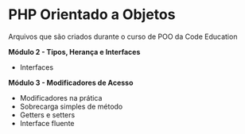 # PHP Orientado a Objetos

Arquivos que são criados durante o curso de POO da Code Education

__Módulo 2 - Tipos, Herança e Interfaces__ 
* Interfaces

__Módulo 3 - Modificadores de Acesso__
* Modificadores na prática
* Sobrecarga simples de método
* Getters e setters
* Interface fluente